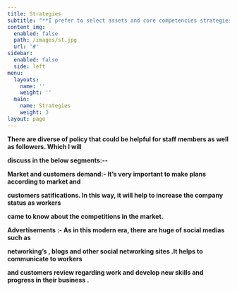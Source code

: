 ```yaml
---
title: Strategies
subtitle: "**I prefer to select assets and core competencies strategies approach from table my smart phone**\r\n\n **Venture .The value creation of any venture is totally based on assets such as financial, physical,**\r\n\n **Human and Intellectual are buildings of its capabilities which lead to increase core competencies**"
content_img:
  enabled: false
  path: /images/st.jpg
  url: '#'
sidebar:
  enabled: false
  side: left
menu:
  layouts:
    name: ''
    weight: ''
  main:
    name: Strategies
    weight: 3
layout: page
---
```

**There are diverse of policy that could be helpful for staff members as well as followers. Which I will**

**discuss in the below segments:--**

 **Market and customers demand:- It’s very important to make plans according to market and**

**customers satifications. In this way, it will help to increase the company status as workers**

**came to know about the competitions in the market.**

**Advertisements :- As in this modern era, there are huge of social medias such as**

**networking’s , blogs and other social networking sites .It helps to communicate to workers**

**and customers review regarding work and develop new skills and progress in their business .**
